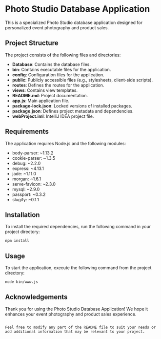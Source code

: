 
# Photo Studio Database Application

This is a specialized Photo Studio database application designed for personalized event photography and product sales. 

## Project Structure

The project consists of the following files and directories:

- **Database**: Contains the database files.
- **bin**: Contains executable files for the application.
- **config**: Configuration files for the application.
- **public**: Publicly accessible files (e.g., stylesheets, client-side scripts).
- **routes**: Defines the routes for the application.
- **views**: Contains view templates.
- **README.md**: Project documentation.
- **app.js**: Main application file.
- **package-lock.json**: Locked versions of installed packages.
- **package.json**: Defines project metadata and dependencies.
- **webProject.iml**: IntelliJ IDEA project file.

## Requirements

The application requires Node.js and the following modules:

- body-parser: ~1.13.2
- cookie-parser: ~1.3.5
- debug: ~2.2.0
- express: ~4.13.1
- jade: ~1.11.0
- morgan: ~1.6.1
- serve-favicon: ~2.3.0
- mysql: ~2.9.0
- passport: ~0.3.2
- slugify: ~0.1.1

## Installation

To install the required dependencies, run the following command in your project directory:

```bash
npm install
```

## Usage

To start the application, execute the following command from the project directory:

```bash
node bin/www.js
```



## Acknowledgements

Thank you for using the Photo Studio Database Application! We hope it enhances your event photography and product sales experience.
```

Feel free to modify any part of the README file to suit your needs or add additional information that may be relevant to your project.
